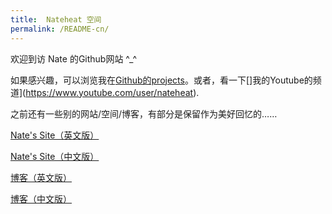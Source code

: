 ```yaml
---
title:  Nateheat 空间
permalink: /README-cn/
---
```


欢迎到访 Nate 的Github网站 ^\_^

如果感兴趣，可以浏览我在[Github的projects](https://github.com/nateheat)。或者，看一下[]我的Youtube的频道](https://www.youtube.com/user/nateheat).

之前还有一些别的网站/空间/博客，有部分是保留作为美好回忆的……

[Nate's Site（英文版）](https://sites.google.com/site/nateheat/)

[Nate's Site（中文版）](https://sites.google.com/site/natecn/)

[博客（英文版）](http://nateheat.blogspot.com/)

[博客（中文版）](http://nate-cn.blogspot.com/)
